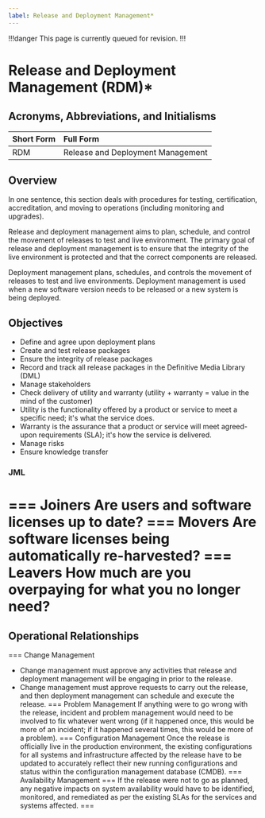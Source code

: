 ```yaml
---
label: Release and Deployment Management*
---
```


!!!danger
This page is currently queued for revision.
!!!

# Release and Deployment Management (RDM)*

## Acronyms, Abbreviations, and Initialisms

Short Form | Full Form
:--- | :---
RDM | Release and Deployment Management

## Overview

In one sentence, this section deals with procedures for testing, certification, accreditation, and moving to operations (including monitoring and upgrades).

Release and deployment management aims to plan, schedule, and control the movement of releases to test and live environment. The primary goal of release and deployment management is to ensure that the integrity of the live environment is protected and that the correct components are released.

Deployment management plans, schedules, and controls the movement of releases to test and live environments. Deployment management is used when a new software version needs to be released or a new system is being deployed.

## Objectives

- Define and agree upon deployment plans
- Create and test release packages
- Ensure the integrity of release packages
- Record and track all release packages in the Definitive Media Library (DML)
- Manage stakeholders
- Check delivery of utility and warranty (utility + warranty = value in the mind of the customer)
- Utility is the functionality offered by a product or service to meet a specific need; it's what the service does.
- Warranty is the assurance that a product or service will meet agreed-upon requirements (SLA); it's how the service is delivered.
- Manage risks
- Ensure knowledge transfer

### JML

=== Joiners
Are users and software licenses up to date?
=== Movers
Are software licenses being automatically re-harvested?
=== Leavers
How much are you overpaying for what you no longer need?
===

## Operational Relationships

=== Change Management
- Change management must approve any activities that release and deployment management will be engaging in prior to the release.
- Change management must approve requests to carry out the release, and then deployment management can schedule and execute the release.
=== Problem Management
If anything were to go wrong with the release, incident and problem management would need to be involved to fix whatever went wrong (if it happened once, this would be more of an incident; if it happened several times, this would be more of a problem).
=== Configuration Management
Once the release is officially live in the production environment, the existing configurations for all systems and infrastructure affected by the release have to be updated to accurately reflect their new running configurations and status within the configuration management database (CMDB).
=== Availability Management
=== If the release were not to go as planned, any negative impacts on system availability would have to be identified, monitored, and remediated as per the existing SLAs for the services and systems affected.
===
